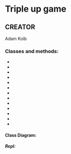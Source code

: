 # Triple up game




## CREATOR
Adam Kolb


### Classes and methods:

  *
   *
   *
   *
   *
   *
   *
*
 *
 *
 *
 *
 *
   
 


#### Class Diagram:






##### Repl:
